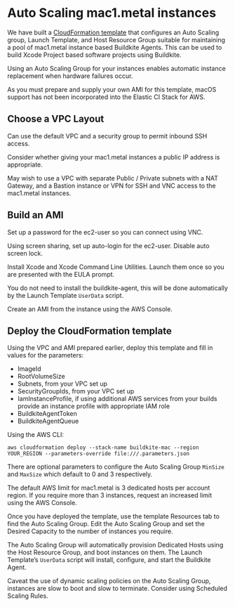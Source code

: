 # Auto Scaling mac1.metal instances

We have built a [CloudFormation template](https://github.com/buildkite/elastic-mac-for-aws)
that configures an Auto Scaling group, Launch Template, and Host Resource Group
suitable for maintaining a pool of mac1.metal instance based Buildkite Agents.
This can be used to build Xcode Project based software projects using Buildkite.

Using an Auto Scaling Group for your instances enables automatic instance
replacement when hardware failures occur.

As you must prepare and supply your own AMI for this template, macOS support has
not been incorporated into the Elastic CI Stack for AWS.

## Choose a VPC Layout

Can use the default VPC and a security group to permit inbound SSH access.

Consider whether giving your mac1.metal instances a public IP address is
appropriate.

May wish to use a VPC with separate Public / Private subnets with a NAT Gateway,
and a Bastion instance or VPN for SSH and VNC access to the mac1.metal
instances.

## Build an AMI

Set up a password for the ec2-user so you can connect using VNC.

Using screen sharing, set up auto-login for the ec2-user. Disable auto screen
lock.

Install Xcode and Xcode Command Line Utilities. Launch them once so you are
presented with the EULA prompt.

You do not need to install the buildkite-agent, this will be done automatically
by the Launch Template `UserData` script.

Create an AMI from the instance using the AWS Console.

## Deploy the CloudFormation template

Using the VPC and AMI prepared earlier, deploy this template and fill in values
for the parameters:

* ImageId
* RootVolumeSize
* Subnets, from your VPC set up
* SecurityGroupIds, from your VPC set up
* IamInstanceProfile, if using additional AWS services from your builds provide an instance profile with appropriate IAM role
* BuildkiteAgentToken
* BuildkiteAgentQueue

Using the AWS CLI:

```
aws cloudformation deploy --stack-name buildkite-mac --region YOUR_REGION --parameters-override file:///.parameters.json
```

There are optional parameters to configure the Auto Scaling Group `MinSize` and
`MaxSize` which default to 0 and 3 respectively.

The default AWS limit for mac1.metal is 3 dedicated hosts per account region. If
you require more than 3 instances, request an increased limit using the AWS
Console.

Once you have deployed the template, use the template Resources tab to find the
Auto Scaling Group. Edit the Auto Scaling Group and set the Desired Capacity to
the number of instances you require.

The Auto Scaling Group will automatically provision Dedicated Hosts using the
Host Resource Group, and boot instances on them. The Launch Template’s
`UserData` script will install, configure, and start the Buildkite Agent.

Caveat the use of dynamic scaling policies on the Auto Scaling Group, instances
are slow to boot and slow to terminate. Consider using Scheduled Scaling Rules.
